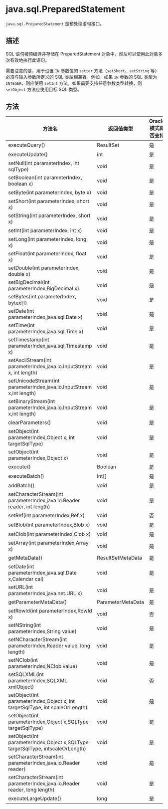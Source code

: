# java.sql.PreparedStatement 

`java.sql.PreparedStatement` 是预处理语句接口。

## 描述 

SQL 语句被预编译并存储在 PreparedStatement 对象中，然后可以使用此对象多次有效地执行此语句。

需要注意的是，用于设置 `IN` 参数值的 `setter` 方法（`setShort`、`setString` 等）必须与输入参数所定义的 SQL 类型相兼容。例如，如果 `IN` 参数的 SQL 类型为 `INTEGER`，则应使用 `setInt` 方法。如果需要支持任意参数类型转换，则 `setObject` 方法应使用目标 SQL 类型。

## 方法 

|  方法名 | 返回值类型  | Oracle 模式是否支持| MySQL 模式是否支持|
|--------------|----------------|--------------------|--------------------|
| executeQuery()   | ResultSet     | 是        | 是        |
| executeUpdate()                                                                | int               | 是                    | 是                  |
| setNull(int parameterIndex, int sqlType)                                       | void              | 是                    | 是                  |
| setBoolean(int parameterIndex, boolean x)                                      | void              | 是                    | 是                  |
| setByte(int parameterIndex, byte x)                                            | void              | 是                    | 是                  |
| setShort(int parameterIndex, short x)                                          | void              | 是                    | 是                  |
| setString(int parameterIndex, short x)                                         | void              | 是                    | 是                  |
| setInt(int parameterIndex, int x)                                              | void              | 是                    | 是                  |
| setLong(int parameterIndex, long x)                                            | void              | 是                    | 是                  |
| setFloat(int parameterIndex, float x)                                          | void              | 是                    | 是                  |
| setDouble(int parameterIndex, double x)                                        | void              | 是                    | 是                  |
| setBigDecimal(int parameterIndex,BigDecimal x)                                 | void              | 是                    | 是                  |
| setBytes(int parameterIndex, bytex\[\])                                        | void              | 是                    | 是                  |
| setDate(int parameterIndex,java.sql.Date x)                                    | void              | 是                    | 是                  |
| setTime(int parameterIndex,java.sql.Time x)                                    | void              | 是                    | 是                  |
| setTimestamp(int parameterIndex,java.sql.Timestamp x)                          | void              | 是                    | 是                  |
| setAsciiStream(int parameterIndex,java.io.InputStream x, int length)           | void              | 是                    | 是                  |
| setUnicodeStream(int parameterIndex,java.io.InputStream x,int length)          | void              | 是                    | 是                  |
| setBinaryStream(int parameterIndex,java.io.InputStream x,int length)           | void              | 是                    | 是                  |
| clearParameters()                                                              | void              | 是                    | 是                  |
| setObject(int parameterIndex,Object x, int targetSqlType)                      | void              | 是                    | 是                  |
| setObject(int parameterIndex,Object x)                                         | void              | 是                    | 是                  |
| execute()                                                                      | Boolean           | 是                    | 是                  |
| executeBatch()                                                                 | int[]             | 是                    | 是                  |
| addBatch()                                                                     | void              | 是                    | 是                  |
| setCharacterStream(int parameterIndex,java.io.Reader reader, int length)       | void              | 是                    | 是                  |
| setRef(int parameterIndex,Ref x)                                               | void              | 否                    | 否                  |
| setBlob(int parameterIndex,Blob x)                                             | void              | 是                    | 是                  |
| setClob(int parameterIndex,Clob x)                                             | void              | 是                    | 是                  |
| setArray(int parameterIndex,Array x)                                           | void              | 是                    | 是                  |
| getMetaData()                                                                  | ResultSetMetaData | 是                    | 是                  |
| setDate(int parameterIndex,java.sql.Date x,Calendar cal)                       | void              | 是                    | 是                  |
| setURL(int parameterIndex,java.net.URL x)                                      | void              | 是                    | 是                  |
| getParameterMetaData()                                                         | ParameterMetaData | 是                    | 是                  |
| setRowId(int parameterIndex,RowId x)                                           | void              | 否                    | 否                  |
| setNString(int parameterIndex,String value)                                    | void              | 是                    | 是                  |
| setNCharacterStream(int parameterIndex,Reader value, long length)              | void              | 是                    | 是                  |
| setNClob(int parameterIndex,NClob value)                                       | void              | 是                    | 是                  |
| setSQLXML(int parameterIndex,SQLXML xmlObject)                                 | void              | 否                    | 否                  |
| setObject(int parameterIndex,Object x, int targetSqlType, int scaleOrLength)   | void              | 是                    | 是                  |
| setObject(int parameterIndex,Object x,SQLType targetSqlType)                   | void              | 是                    | 是                  |
| setObject(int parameterIndex,Object x,SQLType targetSqlType, intscaleOrLength) | void              | 是                    | 是                  |
| setCharacterStream(int parameterIndex,java.io.Reader reader)                   | void              | 是                    | 是                  |
| setCharacterStream(int parameterIndex,java.io.Reader reader, long length)      | void              | 是                    | 是                  |
| executeLargeUpdate()                                                           | long              | 是                    | 是                  |



